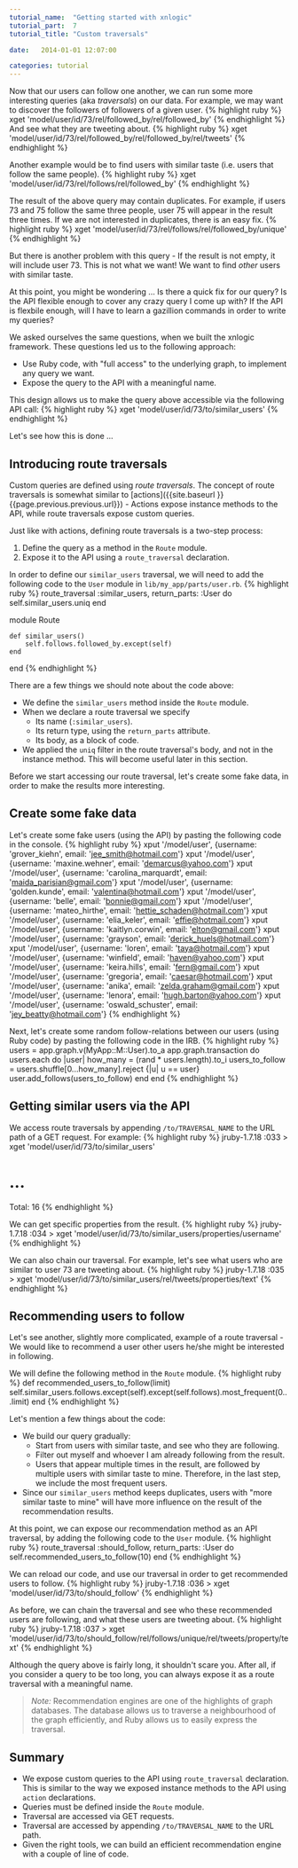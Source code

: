 ```yaml
---
tutorial_name:  "Getting started with xnlogic"
tutorial_part:  7
tutorial_title: "Custom traversals"

date:   2014-01-01 12:07:00

categories: tutorial
---
```


Now that our users can follow one another, we can run some more interesting queries (aka _traversals_) on our data. For example, we may want to discover the followers of followers of a given user.
{% highlight ruby %}
xget 'model/user/id/73/rel/followed_by/rel/followed_by'
{% endhighlight %}
And see what they are tweeting about.
{% highlight ruby %}
xget 'model/user/id/73/rel/followed_by/rel/followed_by/rel/tweets'
{% endhighlight %}

Another example would be to find users with similar taste (i.e. users that follow the same people).
{% highlight ruby %}
xget 'model/user/id/73/rel/follows/rel/followed_by'
{% endhighlight %}

The result of the above query may contain duplicates. For example, if users 73 and 75 follow the same three people, user 75 will appear in the result three times. If we are not interested in duplicates, there is an easy fix.
{% highlight ruby %}
xget 'model/user/id/73/rel/follows/rel/followed_by/unique'
{% endhighlight %}

But there is another problem with this query - If the result is not empty, it will include user 73. This is not what we want! We want to find _other_ users with similar taste.

At this point, you might be wondering ... Is there a quick fix for our query? Is the API flexible enough to cover any crazy query I come up with? If the API is flexbile enough, will I have to learn a gazillion commands in order to write my queries?

We asked ourselves the same questions, when we built the xnlogic framework. These questions led us to the following approach:
 * Use Ruby code, with "full access" to the underlying graph, to implement any query we want.
 * Expose the query to the API with a meaningful name.

This design allows us to make the query above accessible via the following API call:
{% highlight ruby %}
xget 'model/user/id/73/to/similar_users'
{% endhighlight %}

Let's see how this is done ...

## Introducing route traversals

Custom queries are defined using _route traversals_. The concept of route traversals is somewhat similar to [actions]({{site.baseurl }}{{page.previous.previous.url}}) - Actions expose instance methods to the API, while route traversals expose custom queries.

Just like with actions, defining route traversals is a two-step process:
 1. Define the query as a method in the `Route` module.
 2. Expose it to the API using a `route_traversal` declaration.

In order to define our `similar_users` traversal, we will need to add the following code to the `User` module in `lib/my_app/parts/user.rb`.
{% highlight ruby %}
route_traversal :similar_users, return_parts: :User do
    self.similar_users.uniq
end

module Route

    def similar_users()
        self.follows.followed_by.except(self)
    end

end
{% endhighlight %}

There are a few things we should note about the code above:
 * We define the `similar_users` method inside the `Route` module.
 * When we declare a route traversal we specify
   * Its name (`:similar_users`).
   * Its return type, using the `return_parts` attribute.
   * Its body, as a block of code.
 * We applied the `uniq` filter in the route traversal's body, and not in the instance method. This will become useful later in this section.

Before we start accessing our route traversal, let's create some fake data, in order to make the results more interesting.

## Create some fake data

Let's create some fake users (using the API) by pasting the following code in the console.
{% highlight ruby %}
xput '/model/user', {username: 'grover_kiehn', email: 'jee_smith@hotmail.com'}
xput '/model/user', {username: 'maxine.wehner', email: 'demarcus@yahoo.com'}
xput '/model/user', {username: 'carolina_marquardt', email: 'maida_parisian@gmail.com'}
xput '/model/user', {username: 'golden.kunde', email: 'valentina@hotmail.com'}
xput '/model/user', {username: 'belle', email: 'bonnie@gmail.com'}
xput '/model/user', {username: 'mateo_hirthe', email: 'hettie_schaden@hotmail.com'}
xput '/model/user', {username: 'elia_keler', email: 'effie@hotmail.com'}
xput '/model/user', {username: 'kaitlyn.corwin', email: 'elton@gmail.com'}
xput '/model/user', {username: 'grayson', email: 'derick_huels@hotmail.com'}
xput '/model/user', {username: 'loren', email: 'taya@hotmail.com'}
xput '/model/user', {username: 'winfield', email: 'haven@yahoo.com'}
xput '/model/user', {username: 'keira.hills', email: 'fern@gmail.com'}
xput '/model/user', {username: 'gregoria', email: 'caesar@hotmail.com'}
xput '/model/user', {username: 'anika', email: 'zelda.graham@gmail.com'}
xput '/model/user', {username: 'lenora', email: 'hugh.barton@yahoo.com'}
xput '/model/user', {username: 'oswald_schuster', email: 'jey_beatty@hotmail.com'}
{% endhighlight %}

Next, let's create some random follow-relations between our users (using Ruby code) by pasting the following code in the IRB.
{% highlight ruby %}
users = app.graph.v(MyApp::M::User).to_a
app.graph.transaction do
    users.each do |user|
        how_many = (rand * users.length).to_i
        users_to_follow = users.shuffle[0...how_many].reject {|u| u == user}
        user.add_follows(users_to_follow)
    end
end
{% endhighlight %}


## Getting similar users via the API

We access route traversals by appending `/to/TRAVERSAL_NAME` to the URL path of a GET request. For example:
{% highlight ruby %}
jruby-1.7.18 :033 > xget 'model/user/id/73/to/similar_users'
 # ...
Total: 16
{% endhighlight %}

We can get specific properties from the result.
{% highlight ruby %}
jruby-1.7.18 :034 > xget 'model/user/id/73/to/similar_users/properties/username'
{% endhighlight %}

We can also chain our traversal. For example, let's see what users who are similar to user 73 are tweeting about.
{% highlight ruby %}
jruby-1.7.18 :035 > xget 'model/user/id/73/to/similar_users/rel/tweets/properties/text'
{% endhighlight %}


## Recommending users to follow

Let's see another, slightly more complicated, example of a route traversal - We would like to recommend a user other users he/she might be interested in following.

We will define the following method in the `Route` module.
{% highlight ruby %}
def recommended_users_to_follow(limit)
    self.similar_users.follows.except(self).except(self.follows).most_frequent(0...limit)
end
{% endhighlight %}

Let's mention a few things about the code:
 * We build our query gradually:
   * Start from users with similar taste, and see who they are following.
   * Filter out myself and whoever I am already following from the result.
   * Users that appear multiple times in the result, are followed by multiple users with similar taste to mine. Therefore, in the last step, we include the most frequent users.
 * Since our `similar_users` method keeps duplicates, users with "more similar taste to mine" will have more influence on the result of the recommendation results.

At this point, we can expose our recommendation method as an API traversal, by adding the following code to the `User` module.
{% highlight ruby %}
route_traversal :should_follow, return_parts: :User do
    self.recommended_users_to_follow(10)
end
{% endhighlight %}

We can reload our code, and use our traversal in order to get recommended users to follow.
{% highlight ruby %}
jruby-1.7.18 :036 > xget 'model/user/id/73/to/should_follow'
{% endhighlight %}

As before, we can chain the traversal and see who these recommended users are following, and what these users are tweeting about.
{% highlight ruby %}
jruby-1.7.18 :037 > xget 'model/user/id/73/to/should_follow/rel/follows/unique/rel/tweets/property/text'
{% endhighlight %}

Although the query above is fairly long, it shouldn't scare you. After all, if you consider a query to be too long, you can always expose it as a route traversal with a meaningful name.

> _Note:_ Recommendation engines are one of the highlights of graph databases. The database allows us to traverse a neighbourhood of the graph efficiently, and Ruby allows us to easily express the traversal.

## Summary

 * We expose custom queries to the API using `route_traversal` declaration.    
   This is similar to the way we exposed instance methods to the API using `action` declarations.
 * Queries must be defined inside the `Route` module.
 * Traversal are accessed via GET requests.
 * Traversal are accessed by appending `/to/TRAVERSAL_NAME` to the URL path.
 * Given the right tools, we can build an efficient recommendation engine with a couple of line of code.